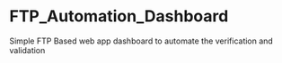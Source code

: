 # FTP_Automation_Dashboard
Simple FTP Based web app dashboard to automate the verification and validation
